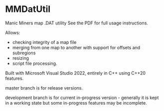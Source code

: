 # MMDatUtil
Manic Miners map .DAT utility
See the PDF for full usage instructions.

Allows:
- checking integrity of a map file
- merging from one map to another with support for offsets and subregions
- resizing
- script file processing.

Built with Microsoft Visual Studio 2022, entirely in C++ using C++20 features.

master branch is for release versions.

development branch is for current in-progress version - generally it is kept in a working state but some in-progress features may be incomplete.
